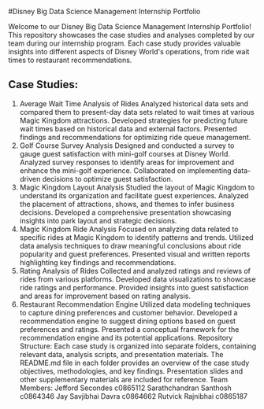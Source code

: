#Disney Big Data Science Management Internship Portfolio

Welcome to our Disney Big Data Science Management Internship Portfolio! This repository showcases the case studies and analyses completed by our team during our internship program. Each case study provides valuable insights into different aspects of Disney World's operations, from ride wait times to restaurant recommendations.

## Case Studies:

1. Average Wait Time Analysis of Rides
Analyzed historical data sets and compared them to present-day data sets related to wait times at various Magic Kingdom attractions.
Developed strategies for predicting future wait times based on historical data and external factors.
Presented findings and recommendations for optimizing ride queue management.
2. Golf Course Survey Analysis
Designed and conducted a survey to gauge guest satisfaction with mini-golf courses at Disney World.
Analyzed survey responses to identify areas for improvement and enhance the mini-golf experience.
Collaborated on implementing data-driven decisions to optimize guest satisfaction.
3. Magic Kingdom Layout Analysis
Studied the layout of Magic Kingdom to understand its organization and facilitate guest experiences.
Analyzed the placement of attractions, shows, and themes to infer business decisions.
Developed a comprehensive presentation showcasing insights into park layout and strategic decisions.
4. Magic Kingdom Ride Analysis
Focused on analyzing data related to specific rides at Magic Kingdom to identify patterns and trends.
Utilized data analysis techniques to draw meaningful conclusions about ride popularity and guest preferences.
Presented visual and written reports highlighting key findings and recommendations.
5. Rating Analysis of Rides
Collected and analyzed ratings and reviews of rides from various platforms.
Developed data visualizations to showcase ride ratings and performance.
Provided insights into guest satisfaction and areas for improvement based on rating analysis.
6. Restaurant Recommendation Engine
Utilized data modeling techniques to capture dining preferences and customer behavior.
Developed a recommendation engine to suggest dining options based on guest preferences and ratings.
Presented a conceptual framework for the recommendation engine and its potential applications.
Repository Structure:
Each case study is organized into separate folders, containing relevant data, analysis scripts, and presentation materials.
The README.md file in each folder provides an overview of the case study objectives, methodologies, and key findings.
Presentation slides and other supplementary materials are included for reference.
Team Members:
Jefford Secondes c0865112 
Sarathchandran Santhosh c0864346 
Jay Savjibhai Davra c0864662 
Rutvick Rajnibhai c0865187
